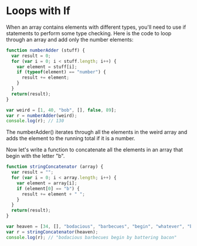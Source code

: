 # Loops with If

When an array contains elements with different types, you'll need to use if statements to perform some type checking.  Here is the code to loop through an array and add only the number elements:

```javascript
function numberAdder (stuff) {
  var result = 0;
  for (var i = 0; i < stuff.length; i++) {
    var element = stuff[i];
    if (typeof(element) == "number") {
      result += element;
    }
  }
  return(result);
}

var weird = [1, 40, "bob", [], false, 89];
var r = numberAdder(weird);
console.log(r); // 130
```

The numberAdder() iterates through all the elements in the weird array and adds the element to the running total if it is a number.

Now let's write a function to concatenate all the elements in an array that begin with the letter "b".

```javascript
function stringConcatenator (array) {
  var result = "";
  for (var i = 0; i < array.length; i++) {
    var element = array[i];
    if (element[0] == "b") {
      result += element + " ";
    }
  }
  return(result);
}

var heaven = [34, [], "bodacious", "barbecues", "begin", "whatever", "by", "battering", true, "bacon"];
var r = stringConcatenator(heaven);
console.log(r); // "bodacious barbecues begin by battering bacon"
```
